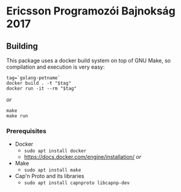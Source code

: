 # Ericsson Programozói Bajnokság 2017
## Building
This package uses a docker build system on top of GNU Make, so compilation and execution is very easy:
```
tag=`golang-petname`
docker build . -t "$tag"
docker run -it --rm "$tag"
```
_or_
```
make
make run
```

### Prerequisites
- Docker
	- `sudo apt install docker`
	- https://docs.docker.com/engine/installation/
_or_
- Make
	- `sudo apt install make`
- Cap'n Proto and its libraries
	- `sudo apt install capnproto libcapnp-dev`
